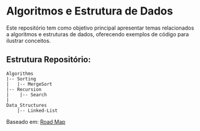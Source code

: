 # Algoritmos e Estrutura de Dados
Este repositório tem como objetivo principal apresentar temas relacionados a algoritmos e estruturas de dados, oferecendo exemplos de código para ilustrar conceitos.

## Estrutura Repositório:


```
Algorithms
|-- Sorting
|   |-- MergeSort
|-- Recursion
|    |-- Search
|
Data_Structures
    |-- Linked-List
```

Baseado em: <a href="https://roadmap.sh/computer-science" target="_blank">Road Map</a>

